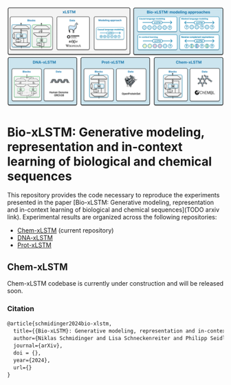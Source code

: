 <p align="center">
    <img src="assets/BioxLSTM_Overview.png" alt="xlstm"/>
</p>

# Bio-xLSTM: Generative modeling, representation and in-context learning of biological and chemical sequences

This repository provides the code necessary to reproduce the experiments presented in the paper [Bio-xLSTM: Generative modeling, representation and in-context learning of biological and chemical sequences](TODO arxiv link). Experimental results are organized across the following repositories:

- [Chem-xLSTM](https://github.com/ml-jku/Chem-xLSTM/) (current repository) 
- [DNA-xLSTM](https://github.com/ml-jku/DNA-xLSTM/)
- [Prot-xLSTM](https://github.com/ml-jku/Prot-xLSTM/)

## Chem-xLSTM

Chem-xLSTM codebase is currently under construction and will be released soon.

### Citation

```latex
@article{schmidinger2024bio-xlstm,
  title={{Bio-xLSTM}: Generative modeling, representation and in-context learning of biological and chemical  sequences},
  author={Niklas Schmidinger and Lisa Schneckenreiter and Philipp Seidl and Johannes Schimunek and Pieter-Jan Hoedt and Johannes Brandstetter and Andreas Mayr and Sohvi Luukkonen and Sepp Hochreiter and Günter Klambauer},
  journal={arXiv},
  doi = {},
  year={2024},
  url={}
}
```
